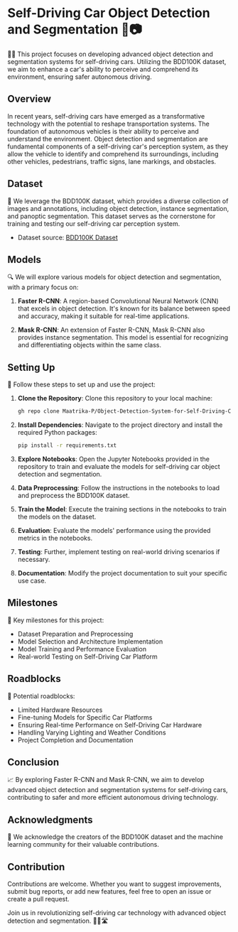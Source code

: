 # Self-Driving Car Object Detection and Segmentation 🚗📷

🚗💡 This project focuses on developing advanced object detection and segmentation systems for self-driving cars. Utilizing the BDD100K dataset, we aim to enhance a car's ability to perceive and comprehend its environment, ensuring safer autonomous driving.

## Overview

In recent years, self-driving cars have emerged as a transformative technology with the potential to reshape transportation systems. The foundation of autonomous vehicles is their ability to perceive and understand the environment. Object detection and segmentation are fundamental components of a self-driving car's perception system, as they allow the vehicle to identify and comprehend its surroundings, including other vehicles, pedestrians, traffic signs, lane markings, and obstacles.

## Dataset

📂 We leverage the BDD100K dataset, which provides a diverse collection of images and annotations, including object detection, instance segmentation, and panoptic segmentation. This dataset serves as the cornerstone for training and testing our self-driving car perception system.

- Dataset source: [BDD100K Dataset](https://bdd-data.berkeley.edu/)

## Models

🔍 We will explore various models for object detection and segmentation, with a primary focus on:

1. **Faster R-CNN**: A region-based Convolutional Neural Network (CNN) that excels in object detection. It's known for its balance between speed and accuracy, making it suitable for real-time applications.

2. **Mask R-CNN**: An extension of Faster R-CNN, Mask R-CNN also provides instance segmentation. This model is essential for recognizing and differentiating objects within the same class.

## Setting Up

🚀 Follow these steps to set up and use the project:

1. **Clone the Repository**: Clone this repository to your local machine:

   ```bash
   gh repo clone Maatrika-P/Object-Detection-System-for-Self-Driving-Cars
   
2. **Install Dependencies**: Navigate to the project directory and install the required Python packages:
   
   ```bash
   pip install -r requirements.txt

3. **Explore Notebooks**: Open the Jupyter Notebooks provided in the repository to train and evaluate the models for self-driving car object detection and segmentation.

4. **Data Preprocessing**: Follow the instructions in the notebooks to load and preprocess the BDD100K dataset.

5. **Train the Model**: Execute the training sections in the notebooks to train the models on the dataset.

6. **Evaluation**: Evaluate the models' performance using the provided metrics in the notebooks.

7. **Testing**: Further, implement testing on real-world driving scenarios if necessary.

8. **Documentation**: Modify the project documentation to suit your specific use case.

## Milestones

🎯 Key milestones for this project:

- Dataset Preparation and Preprocessing
- Model Selection and Architecture Implementation
- Model Training and Performance Evaluation
- Real-world Testing on Self-Driving Car Platform

## Roadblocks
🚧 Potential roadblocks:

- Limited Hardware Resources
- Fine-tuning Models for Specific Car Platforms
- Ensuring Real-time Performance on Self-Driving Car Hardware
- Handling Varying Lighting and Weather Conditions
- Project Completion and Documentation

## Conclusion
📈 By exploring Faster R-CNN and Mask R-CNN, we aim to develop advanced object detection and segmentation systems for self-driving cars, contributing to safer and more efficient autonomous driving technology.

## Acknowledgments
🙏 We acknowledge the creators of the BDD100K dataset and the machine learning community for their valuable contributions.


## Contribution
Contributions are welcome. Whether you want to suggest improvements, submit bug reports, or add new features, feel free to open an issue or create a pull request.

Join us in revolutionizing self-driving car technology with advanced object detection and segmentation. 🚗🤖🛣️
